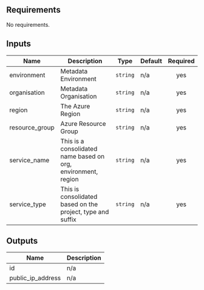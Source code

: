 ## Requirements

No requirements.

## Inputs

| Name | Description | Type | Default | Required |
|------|-------------|------|---------|:--------:|
| environment | Metadata Environment | `string` | n/a | yes |
| organisation | Metadata Organisation | `string` | n/a | yes |
| region | The Azure Region | `string` | n/a | yes |
| resource\_group | Azure Resource Group | `string` | n/a | yes |
| service\_name | This is a consolidated name based on org, environment, region | `string` | n/a | yes |
| service\_type | This is consolidated based on the project, type and suffix | `string` | n/a | yes |

## Outputs

| Name | Description |
|------|-------------|
| id | n/a |
| public\_ip\_address | n/a |


